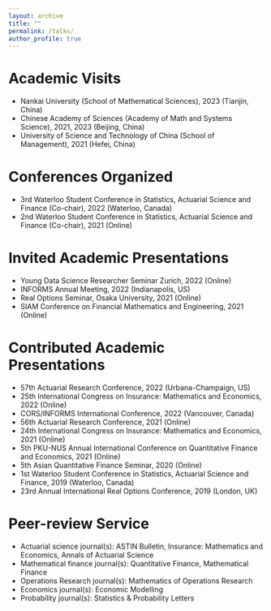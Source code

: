 ```yaml
---
layout: archive
title: ""
permalink: /talks/
author_profile: true
---
```


# Academic Visits
* Nankai University (School of Mathematical Sciences), 2023 (Tianjin, China)
* Chinese Academy of Sciences (Academy of Math and Systems Science), 2021, 2023 (Beijing, China)
* University of Science and Technology of China (School of Management), 2021 (Hefei, China)

# Conferences Organized
* 3rd Waterloo Student Conference in Statistics, Actuarial Science and Finance (Co-chair), 2022 (Waterloo, Canada)
* 2nd Waterloo Student Conference in Statistics, Actuarial Science and Finance (Co-chair), 2021 (Online)

# Invited Academic Presentations
* Young Data Science Researcher Seminar Zurich, 2022 (Online)
* INFORMS Annual Meeting, 2022 (Indianapolis, US)
* Real Options Seminar, Osaka University, 2021 (Online)
* SIAM Conference on Financial Mathematics and Engineering, 2021 (Online)

# Contributed Academic Presentations
* 57th Actuarial Research Conference, 2022 (Urbana-Champaign, US)
* 25th International Congress on Insurance: Mathematics and Economics, 2022 (Online)
* CORS/INFORMS International Conference, 2022 (Vancouver, Canada)
* 56th Actuarial Research Conference, 2021 (Online)
* 24th International Congress on Insurance: Mathematics and Economics, 2021 (Online)
* 5th PKU-NUS Annual International Conference on Quantitative Finance and Economics, 2021 (Online)
* 5th Asian Quantitative Finance Seminar, 2020 (Online)
* 1st Waterloo Student Conference in Statistics, Actuarial Science and Finance, 2019 (Waterloo, Canada)
* 23rd Annual International Real Options Conference, 2019 (London, UK)

# Peer-review Service
* Actuarial science journal(s): ASTIN Bulletin, Insurance: Mathematics and Economics, Annals of Actuarial Science
* Mathematical finance journal(s): Quantitative Finance, Mathematical Finance
* Operations Research journal(s): Mathematics of Operations Research
* Economics journal(s): Economic Modelling
* Probability journal(s): Statistics & Probability Letters
